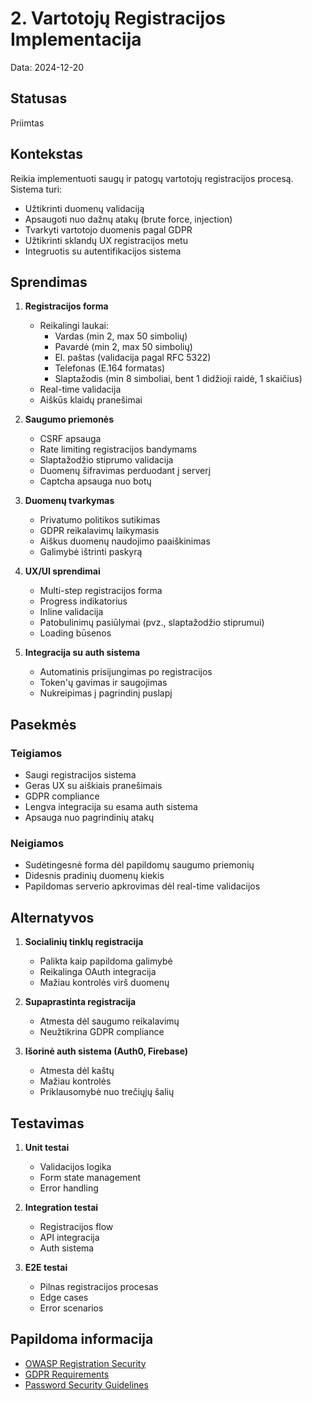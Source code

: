 # 2. Vartotojų Registracijos Implementacija

Data: 2024-12-20

## Statusas

Priimtas

## Kontekstas

Reikia implementuoti saugų ir patogų vartotojų registracijos procesą. Sistema turi:
- Užtikrinti duomenų validaciją
- Apsaugoti nuo dažnų atakų (brute force, injection)
- Tvarkyti vartotojo duomenis pagal GDPR
- Užtikrinti sklandų UX registracijos metu
- Integruotis su autentifikacijos sistema

## Sprendimas

1. **Registracijos forma**
   - Reikalingi laukai:
     - Vardas (min 2, max 50 simbolių)
     - Pavardė (min 2, max 50 simbolių)
     - El. paštas (validacija pagal RFC 5322)
     - Telefonas (E.164 formatas)
     - Slaptažodis (min 8 simboliai, bent 1 didžioji raidė, 1 skaičius)
   - Real-time validacija
   - Aiškūs klaidų pranešimai

2. **Saugumo priemonės**
   - CSRF apsauga
   - Rate limiting registracijos bandymams
   - Slaptažodžio stiprumo validacija
   - Duomenų šifravimas perduodant į serverį
   - Captcha apsauga nuo botų

3. **Duomenų tvarkymas**
   - Privatumo politikos sutikimas
   - GDPR reikalavimų laikymasis
   - Aiškus duomenų naudojimo paaiškinimas
   - Galimybė ištrinti paskyrą

4. **UX/UI sprendimai**
   - Multi-step registracijos forma
   - Progress indikatorius
   - Inline validacija
   - Patobulinimų pasiūlymai (pvz., slaptažodžio stiprumui)
   - Loading būsenos

5. **Integracija su auth sistema**
   - Automatinis prisijungimas po registracijos
   - Token'ų gavimas ir saugojimas
   - Nukreipimas į pagrindinį puslapį

## Pasekmės

### Teigiamos

- Saugi registracijos sistema
- Geras UX su aiškiais pranešimais
- GDPR compliance
- Lengva integracija su esama auth sistema
- Apsauga nuo pagrindinių atakų

### Neigiamos

- Sudėtingesnė forma dėl papildomų saugumo priemonių
- Didesnis pradinių duomenų kiekis
- Papildomas serverio apkrovimas dėl real-time validacijos

## Alternatyvos

1. **Socialinių tinklų registracija**
   - Palikta kaip papildoma galimybė
   - Reikalinga OAuth integracija
   - Mažiau kontrolės virš duomenų

2. **Supaprastinta registracija**
   - Atmesta dėl saugumo reikalavimų
   - Neužtikrina GDPR compliance

3. **Išorinė auth sistema (Auth0, Firebase)**
   - Atmesta dėl kaštų
   - Mažiau kontrolės
   - Priklausomybė nuo trečiųjų šalių

## Testavimas

1. **Unit testai**
   - Validacijos logika
   - Form state management
   - Error handling

2. **Integration testai**
   - Registracijos flow
   - API integracija
   - Auth sistema

3. **E2E testai**
   - Pilnas registracijos procesas
   - Edge cases
   - Error scenarios

## Papildoma informacija

- [OWASP Registration Security](https://owasp.org/www-project-web-security-testing-guide/latest/4-Web_Application_Security_Testing/03-Identity_Management_Testing/02-Testing_User_Registration_Process)
- [GDPR Requirements](https://gdpr.eu/requirements)
- [Password Security Guidelines](https://pages.nist.gov/800-63-3/sp800-63b.html)
